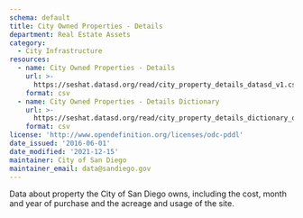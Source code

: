 ```yaml
---
schema: default
title: City Owned Properties - Details
department: Real Estate Assets
category:
  - City Infrastructure
resources:
  - name: City Owned Properties - Details
    url: >-
      https://seshat.datasd.org/read/city_property_details_datasd_v1.csv
    format: csv
  - name: City Owned Properties - Details Dictionary
    url: >-
      https://seshat.datasd.org/read/city_property_details_dictionary_datasd.csv
    format: csv
license: 'http://www.opendefinition.org/licenses/odc-pddl'
date_issued: '2016-06-01'
date_modified: '2021-12-15'
maintainer: City of San Diego
maintainer_email: data@sandiego.gov
---
```

Data about property the City of San Diego owns, including the cost,
month and year of purchase and the acreage and usage of the site.
